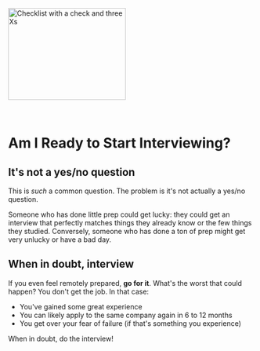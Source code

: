 <img style="margin: 0 auto; max-width:15rem; margin-bottom: 2rem" alt="Checklist with a check and three Xs" width="240" height="187" src="/ready.png" />

# Am I Ready to Start Interviewing?

<star />

## It's not a yes/no question

This is _such_ a common question. The problem is it's not actually a yes/no question.

Someone who has done little prep could get lucky: they could get an interview that perfectly matches things they already know or the few things they studied. Conversely, someone who has done a ton of prep might get very unlucky or have a bad day.

## When in doubt, interview

If you even feel remotely prepared, **go for it**. What's the worst that could happen? You don't get the job. In that case:

- You've gained some great experience
- You can likely apply to the same company again in 6 to 12 months
- You get over your fear of failure (if that's something you experience)

When in doubt, do the interview!

<newsletter />
